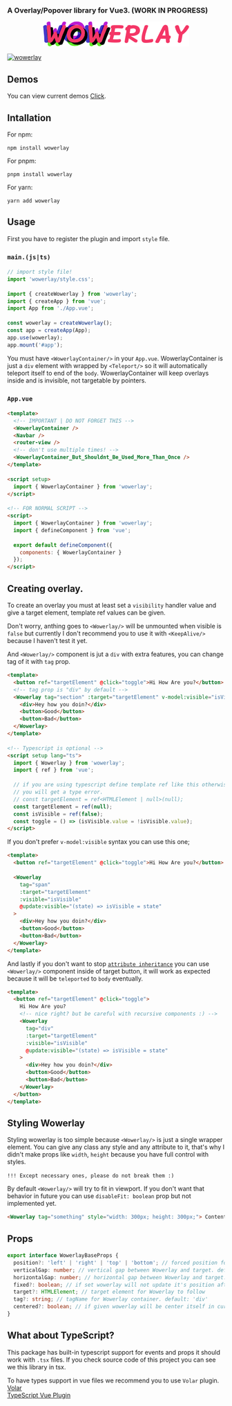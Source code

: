 ### A Overlay/Popover library for Vue3. (WORK IN PROGRESS)

<p align="center">
   <img src="md/wowerlay.png">
</p>

[![wowerlay](https://img.shields.io/npm/v/wowerlay)](https://npmjs.com/package/wowerlay)

## Demos

You can view current demos [Click](https://wowerlay.pages.dev).

## Intallation

For npm:

```
npm install wowerlay
```

For pnpm:

```
pnpm install wowerlay
```

For yarn:

```
yarn add wowerlay
```

## Usage

First you have to register the plugin and import `style` file.

### `main.(js|ts)`

```ts
// import style file!
import 'wowerlay/style.css';

import { createWowerlay } from 'wowerlay';
import { createApp } from 'vue';
import App from './App.vue';

const wowerlay = createWowerlay();
const app = createApp(App);
app.use(wowerlay);
app.mount('#app');
```

You must have `<WowerlayContainer/>` in your `App.vue`. WowerlayContainer is just a `div` element with wrapped by `<Teleport/>` so it will automatically teleport itself to end of the `body`. WowerlayContainer will keep overlays inside and is invisible, not targetable by pointers.

### `App.vue`

```html
<template>
  <!-- IMPORTANT | DO NOT FORGET THIS -->
  <WowerlayContainer />
  <Navbar />
  <router-view />
  <!-- don't use multiple times! -->
  <WowerlayContainer_But_Shouldnt_Be_Used_More_Than_Once />
</template>

<script setup>
  import { WowerlayContainer } from 'wowerlay';
</script>

<!-- FOR NORMAL SCRIPT -->
<script>
  import { WowerlayContainer } from 'wowerlay';
  import { defineComponent } from 'vue';

  export default defineComponent({
    components: { WowerlayContainer }
  });
</script>
```

## Creating overlay.

To create an overlay you must at least set a `visibility` handler value and give a target element, template ref values can be given.

Don't worry, anthing goes to `<Wowerlay/>` will be unmounted when visible is `false` but currently I don't recommend you to use it with `<KeepAlive/>` because I haven't test it yet.

And `<Wowerlay/>` component is jut a `div` with extra features, you can change tag of it with `tag` prop.

```html
<template>
  <button ref="targetElement" @click="toggle">Hi How Are you?</button>
  <!-- tag prop is "div" by default -->
  <Wowerlay tag="section" :target="targetElement" v-model:visible="isVisible">
    <div>Hey how you doin?</div>
    <button>Good</button>
    <button>Bad</button>
  </Wowerlay>
</template>

<!-- Typescript is optional -->
<script setup lang="ts">
  import { Wowerlay } from 'wowerlay';
  import { ref } from 'vue';

  // if you are using typescript define template ref like this otherwise
  // you will get a type error.
  // const targetElement = ref<HTMLElement | null>(null);
  const targetElement = ref(null);
  const isVisible = ref(false);
  const toggle = () => (isVisible.value = !isVisible.value);
</script>
```

If you don't prefer `v-model:visible` syntax you can use this one;

```html
<template>
  <button ref="targetElement" @click="toggle">Hi How Are you?</button>

  <Wowerlay
    tag="span"
    :target="targetElement"
    :visible="isVisible"
    @update:visible="(state) => isVisible = state"
  >
    <div>Hey how you doin?</div>
    <button>Good</button>
    <button>Bad</button>
  </Wowerlay>
</template>
```

And lastly if you don't want to stop [`attribute inheritance`](https://v3.vuejs.org/guide/component-attrs.html#attribute-inheritance) you can use
`<Wowerlay/>` component inside of target button, it will work as expected because it will be `teleported` to `body` eventually.

```html
<template>
  <button ref="targetElement" @click="toggle">
    Hi How Are you?
    <!-- nice right? but be careful with recursive components :) -->
    <Wowerlay
      tag="div"
      :target="targetElement"
      :visible="isVisible"
      @update:visible="(state) => isVisible = state"
    >
      <div>Hey how you doin?</div>
      <button>Good</button>
      <button>Bad</button>
    </Wowerlay>
  </button>
</template>
```

## Styling Wowerlay

Styling wowerlay is too simple because `<Wowerlay/>` is just a single wrapper element. You can give any class any style and any attribute to it, that's why I didn't make props like `width`, `height` because you have full control with styles.

`!!! Except necessary ones, please do not break them :)`

By default `<Wowerlay/>` will try to fit in viewport. If you don't want that behavior in future you can use `disableFit: boolean` prop but not implemented yet.

```html
<Wowerlay tag="something" style="width: 300px; height: 300px;"> Content Goes Here </Wowerlay>
```

## Props

```ts
export interface WowerlayBaseProps {
  position?: 'left' | 'right' | 'top' | 'bottom'; // forced position for Wowerlay. default: bottom
  verticalGap: number; // vertical gap between Wowerlay and target. default: 0
  horizontalGap: number; // horizontal gap between Wowerlay and target. default: 0
  fixed?: boolean; // if set wowerlay will not update it's position after mount
  target?: HTMLElement; // target element for Wowerlay to follow
  tag?: string; // tagName for Wowerlay container. default: 'div'
  centered?: boolean; // if given wowerlay will be center itself in current position.
}
```

## What about TypeScript?

This package has built-in typescript support for events and props it should work with `.tsx` files. If you check source code of this project you can see we this library in tsx.

To have types support in vue files we recommend you to use `Volar` plugin. <br>
[Volar](https://marketplace.visualstudio.com/items?itemName=johnsoncodehk.volar) <br>
[TypeScript Vue Plugin](https://marketplace.visualstudio.com/items?itemName=johnsoncodehk.vscode-typescript-vue-plugin)
